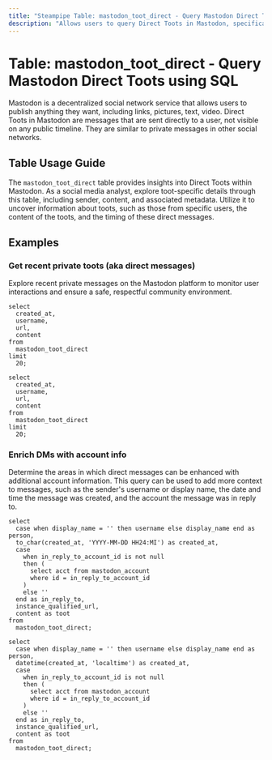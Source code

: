 ```yaml
---
title: "Steampipe Table: mastodon_toot_direct - Query Mastodon Direct Toots using SQL"
description: "Allows users to query Direct Toots in Mastodon, specifically providing information about the toots that have been sent directly to a user."
---
```


# Table: mastodon_toot_direct - Query Mastodon Direct Toots using SQL

Mastodon is a decentralized social network service that allows users to publish anything they want, including links, pictures, text, video. Direct Toots in Mastodon are messages that are sent directly to a user, not visible on any public timeline. They are similar to private messages in other social networks.

## Table Usage Guide

The `mastodon_toot_direct` table provides insights into Direct Toots within Mastodon. As a social media analyst, explore toot-specific details through this table, including sender, content, and associated metadata. Utilize it to uncover information about toots, such as those from specific users, the content of the toots, and the timing of these direct messages.

## Examples

### Get recent private toots (aka direct messages)
Explore recent private messages on the Mastodon platform to monitor user interactions and ensure a safe, respectful community environment.

```sql+postgres
select
  created_at,
  username,
  url,
  content
from
  mastodon_toot_direct
limit
  20;
```

```sql+sqlite
select
  created_at,
  username,
  url,
  content
from
  mastodon_toot_direct
limit
  20;
```

### Enrich DMs with account info
Determine the areas in which direct messages can be enhanced with additional account information. This query can be used to add more context to messages, such as the sender's username or display name, the date and time the message was created, and the account the message was in reply to.

```sql+postgres
select
  case when display_name = '' then username else display_name end as person,
  to_char(created_at, 'YYYY-MM-DD HH24:MI') as created_at,
  case
    when in_reply_to_account_id is not null
    then (
      select acct from mastodon_account
      where id = in_reply_to_account_id
    )
    else ''
  end as in_reply_to,
  instance_qualified_url,
  content as toot
from
  mastodon_toot_direct;
```

```sql+sqlite
select
  case when display_name = '' then username else display_name end as person,
  datetime(created_at, 'localtime') as created_at,
  case
    when in_reply_to_account_id is not null
    then (
      select acct from mastodon_account
      where id = in_reply_to_account_id
    )
    else ''
  end as in_reply_to,
  instance_qualified_url,
  content as toot
from
  mastodon_toot_direct;
```